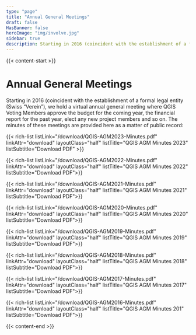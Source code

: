 ```yaml
---
type: "page"
title: "Annual General Meetings"
draft: false
HasBanner: false
heroImage: "img/involve.jpg"
sidebar: true
description: Starting in 2016 (coincident with the establishment of a formal legal entity (Swiss “Verein”), we hold a virtual annual general meeting where QGIS Voting Members approve the budget for the coming year, the financial report for the past year, elect any new project members and so on.
---
```


{{< content-start >}}

# Annual General Meetings
Starting in 2016 (coincident with the establishment of a formal legal entity (Swiss “Verein”), we hold a virtual annual general meeting where QGIS Voting Members approve the budget for the coming year, the financial report for the past year, elect any new project members and so on. The minutes of these meetings are provided here as a matter of public record:

{{< rich-list listLink="/download/QGIS-AGM2023-Minutes.pdf" linkAttr="download" layoutClass="half" listTitle="QGIS AGM Minutes 2023" listSubtitle="Download PDF" >}}

{{< rich-list listLink="/download/QGIS-AGM2022-Minutes.pdf" linkAttr="download" layoutClass="half" listTitle="QGIS AGM Minutes 2022" listSubtitle="Download PDF">}}

{{< rich-list listLink="/download/QGIS-AGM2021-Minutes.pdf" linkAttr="download" layoutClass="half" listTitle="QGIS AGM Minutes 2021" listSubtitle="Download PDF">}}

{{< rich-list listLink="/download/QGIS-AGM2020-Minutes.pdf" linkAttr="download" layoutClass="half" listTitle="QGIS AGM Minutes 2020" listSubtitle="Download PDF">}}

{{< rich-list listLink="/download/QGIS-AGM2019-Minutes.pdf" linkAttr="download" layoutClass="half" listTitle="QGIS AGM Minutes 2019" listSubtitle="Download PDF">}}

{{< rich-list listLink="/download/QGIS-AGM2018-Minutes.pdf" linkAttr="download" layoutClass="half" listTitle="QGIS AGM Minutes 2018" listSubtitle="Download PDF">}}

{{< rich-list listLink="/download/QGIS-AGM2017-Minutes.pdf" linkAttr="download" layoutClass="half" listTitle="QGIS AGM Minutes 2017" listSubtitle="Download PDF">}}

{{< rich-list listLink="/download/QGIS-AGM2016-Minutes.pdf" linkAttr="download" layoutClass="half" listTitle="QGIS AGM Minutes 201" listSubtitle="Download PDF">}}


{{< content-end >}}